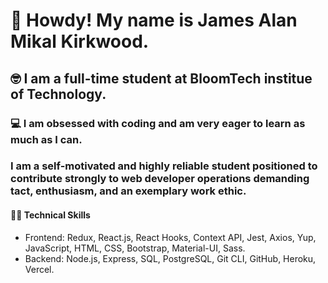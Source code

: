 # 🤠 Howdy! My name is James Alan Mikal Kirkwood.

## 🤓 I am a full-time student at BloomTech institue of Technology. 

### 💻 I am obsessed with coding and am very eager to learn as much as I can.  
### I am a self-motivated and highly reliable student positioned to contribute strongly to web developer operations demanding tact, enthusiasm, and an exemplary work ethic.

#### 🐱‍👤 Technical Skills
   * Frontend: Redux, React.js, React Hooks, Context API, Jest, Axios, Yup, JavaScript, HTML, CSS, Bootstrap, Material-UI, Sass.
   * Backend: Node.js, Express, SQL, PostgreSQL, Git CLI, GitHub, Heroku, Vercel.


<!---
jimjamesjimathy/jimjamesjimathy is a ✨ special ✨ repository because its `README.md` (this file) appears on your GitHub profile.
You can click the Preview link to take a look at your changes.
--->
